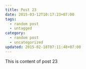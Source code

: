 ```yaml
---
title: Post 23
date: 2015-03-12T10:17:23+07:00
tags:
  - random post
  - untagged
category:
  - random post
  - uncategorized
updated: 2015-02-18T07:11:48+07:00
---
```

This is content of post 23